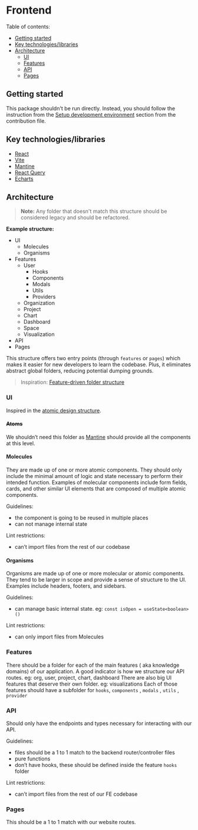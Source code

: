 # Frontend

Table of contents:

- [Getting started](#getting-started)
- [Key technologies/libraries](#key-technologieslibraries)
- [Architecture](#architecture)
    - [UI](#ui)
    - [Features](#features)
    - [API](#api)
    - [Pages](#pages)

## Getting started

This package shouldn't be run directly. Instead, you should follow the instruction from
the [Setup development environment](../../.github/CONTRIBUTING.md#setup-development-environment)
section from the contribution file.

## Key technologies/libraries

- [React](https://reactjs.org/)
- [Vite](https://vitejs.dev/)
- [Mantine](https://mantine.dev/)
- [React Query](https://react-query.tanstack.com/)
- [Echarts](https://echarts.apache.org/en/index.html)

## Architecture

> **Note:** Any folder that doesn't match this structure should be considered legacy and should be refactored.

**Example structure:**

- UI
    - Molecules
    - Organisms
- Features
    - User
        - Hooks
        - Components
        - Modals
        - Utils
        - Providers
    - Organization
    - Project
    - Chart
    - Dashboard
    - Space
    - Visualization
- API
- Pages

This structure offers two entry points (through `features` or `pages`) which makes it easier for new developers to learn
the codebase. Plus, it eliminates abstract global folders, reducing potential dumping grounds.

> Inspiration: [Feature-driven folder structure](https://profy.dev/article/react-folder-structure)

### UI

Inspired in
the [atomic design structure](https://bootcamp.uxdesign.cc/from-atoms-to-pages-implementing-atomic-design-in-react-2c91d1031e7c).

#### ~~Atoms~~

We shouldn’t need this folder as [Mantine](https://mantine.dev/) should provide all the components at this level.

#### Molecules

They are made up of one or more atomic components. They should only include the minimal amount of logic and state
necessary to perform their intended function. Examples of molecular components include form fields, cards, and other
similar UI elements that are composed of multiple atomic components.

Guidelines:

- the component is going to be reused in multiple places
- can not manage internal state

Lint restrictions:

- can’t import files from the rest of our codebase

#### Organisms

Organisms are made up of one or more molecular or atomic components. They tend to be larger in scope and provide a sense
of structure to the UI. Examples include headers, footers, and sidebars.

Guidelines:

- can manage basic internal state. eg: `const isOpen = useState<boolean>()`

Lint restrictions:

- can only import files from Molecules

### Features

There should be a folder for each of the main features ( aka knowledge domains) of our application. A good indicator is
how we structure our API routes. eg: org, user, project, chart, dashboard
There are also big UI features that deserve their own folder. eg: visualizations
Each of those features should have a subfolder for `hooks`, `components` , `modals` , `utils` , `provider`

### API

Should only have the endpoints and types necessary for interacting with our API.

Guidelines:

- files should be a 1 to 1 match to the backend router/controller files
- pure functions
- don’t have hooks, these should be defined inside the feature `hooks` folder

Lint restrictions:

- can’t import files from the rest of our FE codebase

### Pages

This should be a 1 to 1 match with our website routes.
